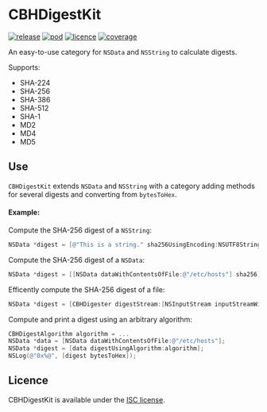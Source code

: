 # CBHDigestKit

[![release](https://img.shields.io/github/release/chris-huxtable/CBHDigestKit.svg)](https://github.com/chris-huxtable/CBHDigestKit/releases)
[![pod](https://img.shields.io/cocoapods/v/CBHDigestKit.svg)](https://cocoapods.org/pods/CBHDigestKit)
[![licence](https://img.shields.io/badge/licence-ISC-lightgrey.svg?cacheSeconds=2592000)](https://github.com/chris-huxtable/CBHDigestKit/blob/master/LICENSE)
[![coverage](https://img.shields.io/badge/coverage-99%25-brightgreen.svg?cacheSeconds=2592000)](https://github.com/chris-huxtable/CBHDigestKit)

An easy-to-use category for `NSData` and `NSString` to calculate digests.

Supports:
- SHA-224
- SHA-256
- SHA-386
- SHA-512
- SHA-1
- MD2
- MD4
- MD5


## Use

`CBHDigestKit` extends `NSData` and `NSString` with a category adding methods for several digests and converting from `bytesToHex`.

#### Example:

Compute the SHA-256 digest of a `NSString`:
```objective-c
NSData *digest = [@"This is a string." sha256UsingEncoding:NSUTF8StringEncoding];
```

Compute the SHA-256 digest of a `NSData`:
```objective-c
NSData *digest = [[NSData dataWithContentsOfFile:@"/etc/hosts"] sha256];
```

Efficently compute the  SHA-256 digest of a file:
```objective-c
NSData *digest = [CBHDigester digestStream:[NSInputStream inputStreamWithFileAtPath:@"/etc/hosts"];
```

Compute and print a digest using an arbitrary algorithm:
```objective-c
CBHDigestAlgorithm algorithm = ...
NSData *data = [NSData dataWithContentsOfFile:@"/etc/hosts"];
NSData *digest = [data digestUsingAlgorithm:algorithm];
NSLog(@"0x%@", [digest bytesToHex]);
```


## Licence
CBHDigestKit is available under the [ISC license](https://github.com/chris-huxtable/CBHDigestKit/blob/master/LICENSE).

